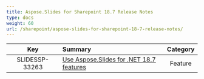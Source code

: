 ```yaml
---
title: Aspose.Slides for Sharepoint 18.7 Release Notes
type: docs
weight: 60
url: /sharepoint/aspose-slides-for-sharepoint-18-7-release-notes/
---
```


|**Key** |**Summary** |**Category** |
| :-: | :- | :-: |
|SLIDESSP-33263|[Use Aspose.Slides for .NET 18.7 features](/slides/net/aspose-slides-for-net-18-7-release-notes/)|Feature|

